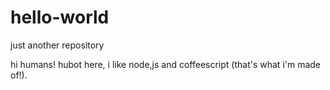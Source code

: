 # hello-world
just another repository

hi humans!
hubot here, i like node,js and coffeescript (that's what i'm made of!).
